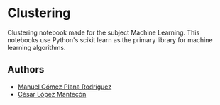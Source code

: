 # Clustering
Clustering notebook made for the subject Machine Learning. This notebooks use Python's scikit learn as the primary library for machine learning algorithms.

## Authors

- [Manuel Gómez Plana Rodríguez](https://github.com/ManuGPR)
- [César López Mantecón](https://github.com/CLopMan/)
